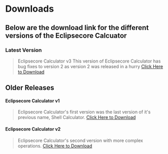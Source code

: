 # Downloads
## Below are the download link for the different versions of the Eclipsecore Calcuator

### Latest Version
> Eclipsecore Calculator v3
> This version of Eclipsecore Calculator has bug fixes to version 2 as version 2 was released in a hurry
> [Click Here to Download](https://github.com/Mabc365/Eclipsecore-Calculator/releases/download/Eclipsecore-Calculator-v3/EclipsecoreCalculatorv3Setup.exe)

## Older Releases

#### Eclipsecore Calculator v1
> Eclipsecore Calculator's first version was the last version of it's previous name, Shell Calculator.
> [Click Here to Download](https://github.com/Mabc365/Eclipsecore-Calculator/releases/download/Eclipsecore-Calculator-v1/InstallingCalculator.exe)

#### Eclipsecore Calculator v2
> Eclipsecore Calculator's second version with more complex operations.
> [Click Here to Download](https://github.com/Mabc365/Eclipsecore-Calculator/releases/download/Eclipsecore-Calculator-v2/installer.exe)

